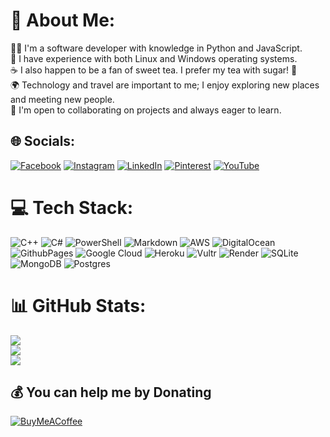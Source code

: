 # 💫 About Me:
👨‍💻 I'm a software developer with knowledge in Python and JavaScript.<br>🐧 I have experience with both Linux and Windows operating systems.<br>☕️ I also happen to be a fan of sweet tea. I prefer my tea with sugar! 🍵<br>🌍 Technology and travel are important to me; I enjoy exploring new places and meeting new people.<br>🚀 I'm open to collaborating on projects and always eager to learn.


## 🌐 Socials:
[![Facebook](https://img.shields.io/badge/Facebook-%231877F2.svg?logo=Facebook&logoColor=white)](https://facebook.com/xGuliyev) [![Instagram](https://img.shields.io/badge/Instagram-%23E4405F.svg?logo=Instagram&logoColor=white)](https://instagram.com/xGuliyev) [![LinkedIn](https://img.shields.io/badge/LinkedIn-%230077B5.svg?logo=linkedin&logoColor=white)](https://linkedin.com/in/xGuliyev) [![Pinterest](https://img.shields.io/badge/Pinterest-%23E60023.svg?logo=Pinterest&logoColor=white)](https://pinterest.com/xGuliyev) [![YouTube](https://img.shields.io/badge/YouTube-%23FF0000.svg?logo=YouTube&logoColor=white)](https://youtube.com/@xGuliyev) 

# 💻 Tech Stack:
![C++](https://img.shields.io/badge/c++-%2300599C.svg?style=for-the-badge&logo=c%2B%2B&logoColor=white) ![C#](https://img.shields.io/badge/c%23-%23239120.svg?style=for-the-badge&logo=csharp&logoColor=white) ![PowerShell](https://img.shields.io/badge/PowerShell-%235391FE.svg?style=for-the-badge&logo=powershell&logoColor=white) ![Markdown](https://img.shields.io/badge/markdown-%23000000.svg?style=for-the-badge&logo=markdown&logoColor=white) ![AWS](https://img.shields.io/badge/AWS-%23FF9900.svg?style=for-the-badge&logo=amazon-aws&logoColor=white) ![DigitalOcean](https://img.shields.io/badge/DigitalOcean-%230167ff.svg?style=for-the-badge&logo=digitalOcean&logoColor=white) ![GithubPages](https://img.shields.io/badge/github%20pages-121013?style=for-the-badge&logo=github&logoColor=white) ![Google Cloud](https://img.shields.io/badge/GoogleCloud-%234285F4.svg?style=for-the-badge&logo=google-cloud&logoColor=white) ![Heroku](https://img.shields.io/badge/heroku-%23430098.svg?style=for-the-badge&logo=heroku&logoColor=white) ![Vultr](https://img.shields.io/badge/Vultr-007BFC.svg?style=for-the-badge&logo=vultr) ![Render](https://img.shields.io/badge/Render-%46E3B7.svg?style=for-the-badge&logo=render&logoColor=white) ![SQLite](https://img.shields.io/badge/sqlite-%2307405e.svg?style=for-the-badge&logo=sqlite&logoColor=white) ![MongoDB](https://img.shields.io/badge/MongoDB-%234ea94b.svg?style=for-the-badge&logo=mongodb&logoColor=white) ![Postgres](https://img.shields.io/badge/postgres-%23316192.svg?style=for-the-badge&logo=postgresql&logoColor=white)
# 📊 GitHub Stats:
![](https://github-readme-stats.vercel.app/api?username=xGuliyev&theme=dark&hide_border=false&include_all_commits=false&count_private=false)<br/>
![](https://github-readme-streak-stats.herokuapp.com/?user=xGuliyev&theme=dark&hide_border=false)<br/>
![](https://github-readme-stats.vercel.app/api/top-langs/?username=xGuliyev&theme=dark&hide_border=false&include_all_commits=false&count_private=false&layout=compact)

  ## 💰 You can help me by Donating
  [![BuyMeACoffee](https://img.shields.io/badge/Buy%20Me%20a%20Coffee-ffdd00?style=for-the-badge&logo=buy-me-a-coffee&logoColor=black)](https://buymeacoffee.com/xGuliyev) 

  
<!-- Proudly created with GPRM ( https://gprm.itsvg.in ) -->
